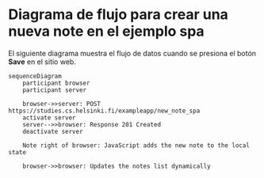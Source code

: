 # Diagrama de flujo para crear una nueva note en el ejemplo spa

El siguiente diagrama muestra el flujo de datos cuando se presiona el botón **Save** en el sitio web.

```mermaid
sequenceDiagram
    participant browser
    participant server

    browser->>server: POST https://studies.cs.helsinki.fi/exampleapp/new_note_spa
    activate server
    server-->>browser: Response 201 Created
    deactivate server

    Note right of browser: JavaScript adds the new note to the local state

    browser->>browser: Updates the notes list dynamically
